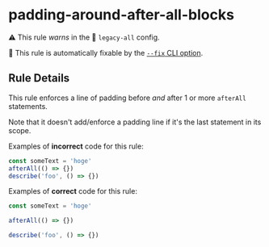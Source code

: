 # padding-around-after-all-blocks

⚠️ This rule _warns_ in the 🔵 `legacy-all` config.

🔧 This rule is automatically fixable by the [`--fix` CLI option](https://eslint.org/docs/latest/user-guide/command-line-interface#--fix).

<!-- end auto-generated rule header -->

## Rule Details

This rule enforces a line of padding before _and_ after 1 or more `afterAll`
statements.

Note that it doesn't add/enforce a padding line if it's the last statement in
its scope.

Examples of **incorrect** code for this rule:

```js
const someText = 'hoge'
afterAll(() => {})
describe('foo', () => {})
```

Examples of **correct** code for this rule:

```js
const someText = 'hoge'

afterAll(() => {})

describe('foo', () => {})
```
